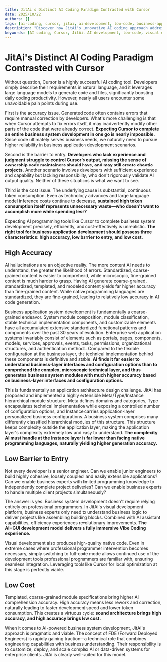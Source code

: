 ```yaml
---
title: JitAi's Distinct AI Coding Paradigm Contrasted with Cursor
date: 2025/10/22
authors: []
tags: [ai-coding, cursor, jitai, ai-development, low-code, business-applications]
description: "Discover how JitAi's innovative AI coding approach addresses the key limitations of tools like Cursor through high accuracy, low barrier to entry, and cost efficiency for enterprise business application development."
keywords: [AI coding, Cursor, JitAi, AI development, low-code, visual development, business application development, Meta, Type, Instance, Vibe Coding, FDE, code generation, token optimization]
---
```

# JitAi's Distinct AI Coding Paradigm Contrasted with Cursor

Without question, Cursor is a highly successful AI coding tool. Developers simply describe their requirements in natural language, and it leverages large language models to generate code and files, significantly boosting daily coding productivity. However, nearly all users encounter some unavoidable pain points during use.
<!--truncate-->
First is the accuracy issue. Generated code often contains errors that require manual correction by developers. What's more challenging is that when Cursor attempts to fix errors itself, it may inadvertently modify other parts of the code that were already correct. **Expecting Cursor to complete an entire business system development in one go is nearly impossible.** Since code ultimately serves business needs, we naturally need to pursue higher reliability in business application development scenarios.

Second is the barrier to entry. **Developers who lack experience and judgment struggle to control Cursor's output, missing the sense of ownership code maintainers should have, and may still create chaotic projects.** Another scenario involves developers with sufficient experience and capability but lacking responsibility, who don't rigorously validate AI output quality. Neither of these situations is what we want to see.

Third is the cost issue. The underlying cause is substantial, continuous token consumption. Even as technology advances and large language model inference costs continue to decrease, **sustained high token consumption itself represents unnecessary waste—who doesn't want to accomplish more while spending less?**

Expecting AI programming tools like Cursor to complete business system development precisely, efficiently, and cost-effectively is unrealistic. **The right tool for business application development should possess three characteristics: high accuracy, low barrier to entry, and low cost.**

## High Accuracy

AI hallucinations are an objective reality. The more content AI needs to understand, the greater the likelihood of errors. Standardized, coarse-grained content is easier to comprehend, while microscopic, fine-grained content is much harder to grasp. Having AI generate coarse-grained, standardized, templated, and modeled content yields far higher accuracy than fine-grained content. While native programming languages are standardized, they are fine-grained, leading to relatively low accuracy in AI code generation.

Business application system development is fundamentally a coarse-grained endeavor. System module composition, module classification, stable technical implementation components, and customizable elements have all accumulated extensive standardized functional patterns and components over the past 30 years of evolution. Enterprise web application systems invariably consist of elements such as portals, pages, components, models, services, approvals, events, tasks, permissions, organizational structures, and authentication methods. Compared to the flexible configuration at the business layer, the technical implementation behind these components is definitive and stable. **AI finds it far easier to understand business-layer interfaces and configuration options than to comprehend the complex, microscopic technical layer, and thus generates business system modules with much higher accuracy based on business-layer interfaces and configuration options.**

This is fundamentally an application architecture design challenge. JitAi has proposed and implemented a highly extensible Meta/Type/Instance hierarchical module structure. Meta defines domains and categories, Type encapsulates technical implementation while exposing a controlled number of configuration options, and Instance carries application-layer personalized business configurations. A business system comprises many differently classified hierarchical modules of this structure. This structure keeps complexity outside the application layer, making the application layer's complexity extremely low and easy to understand. **The complexity AI must handle at the Instance layer is far lower than facing native programming languages, naturally yielding higher generation accuracy.**

## Low Barrier to Entry

Not every developer is a senior engineer. Can we enable junior engineers to build highly cohesive, loosely coupled, and easily extensible applications? Can we enable business experts with limited programming knowledge to independently complete project deliveries? Can we enable business experts to handle multiple client projects simultaneously?

The answer is yes. Business system development doesn't require relying entirely on professional programmers. In JitAi's visual development platform, business experts only need to understand business logic to deliver projects like assembling building blocks. Combined with AI assistant capabilities, efficiency experiences revolutionary improvements. **The AI+GUI development model delivers a fully immersive Vibe Coding experience.**

Visual development also produces high-quality native code. Even in extreme cases where professional programmer intervention becomes necessary, simply switching to full-code mode allows continued use of the development tools professional programmers are familiar with, ensuring seamless integration. Leveraging tools like Cursor for local optimization at this stage is perfectly viable.

## Low Cost

Templated, coarse-grained module specifications bring higher AI comprehension accuracy. High accuracy means less rework and correction, naturally leading to faster development speed and lower token consumption. This creates a virtuous cycle: **sound architecture brings high accuracy, and high accuracy brings low cost.**


When it comes to AI-powered business system development, JitAi's approach is pragmatic and viable. The concept of FDE (Forward Deployed Engineers) is rapidly gaining traction—a technical role that combines engineering capabilities with business understanding. Their responsibility is to customize, deploy, and scale complex AI or data-driven systems for enterprise clients. JitAi is clearly well-suited for this model.
